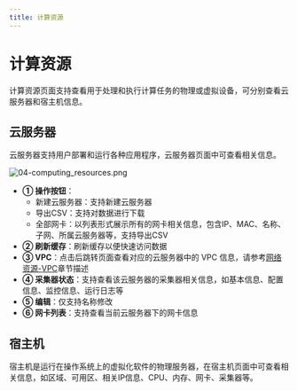 ```yaml
---
title: 计算资源
---
```


# 计算资源

计算资源页面支持查看用于处理和执行计算任务的物理或虚拟设备，可分别查看云服务器和宿主机信息。

## 云服务器

云服务器支持用户部署和运行各种应用程序，云服务器页面中可查看相关信息。

![04-computing_resources.png](https://yunshan-guangzhou.oss-cn-beijing.aliyuncs.com/pub/pic/202304256447a5dd95922.png)

- **① 操作按钮**：
  - 新建云服务器：支持新建云服务器
  - 导出CSV：支持对数据进行下载
  - 全部网卡：以列表形式展示所有的网卡相关信息，包含IP、MAC、名称、子网、所属云服务器等，支持导出CSV
- **② 刷新缓存**：刷新缓存以便快速访问数据
- **③ VPC**：点击后跳转页面查看对应的云服务器中的 VPC 信息，请参考[网络资源-VPC](./05-network_resources.md)章节描述
- **④ 采集器状态**：支持查看该云服务器的采集器相关信息，如基本信息、配置信息、监控信息、运行日志等
- **⑤ 编辑**：仅支持名称修改
- **⑥ 网卡列表**：支持查看当前云服务器下的网卡信息

## 宿主机

宿主机是运行在操作系统上的虚拟化软件的物理服务器，在宿主机页面中可查看相关信息，如区域、可用区、相关IP信息、CPU、内存、网卡、采集器等。